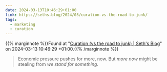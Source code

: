 ```yaml
---
date: 2024-03-13T10:46:29+01:00
link: https://seths.blog/2024/03/curation-vs-the-road-to-junk/
tags:
  - marketing
  - curation
---
```

{{% marginnote %}}Found at "[Curation (vs the road to junk) | Seth's Blog](https://web.archive.org/web/20240313104629/https://seths.blog/2024/03/curation-vs-the-road-to-junk/)" on 2024-03-13 10:46:29 +01:00.{{% /marginnote %}}

> Economic pressure pushes for more, now. But _more now_ might be stealing from _we stand for something._